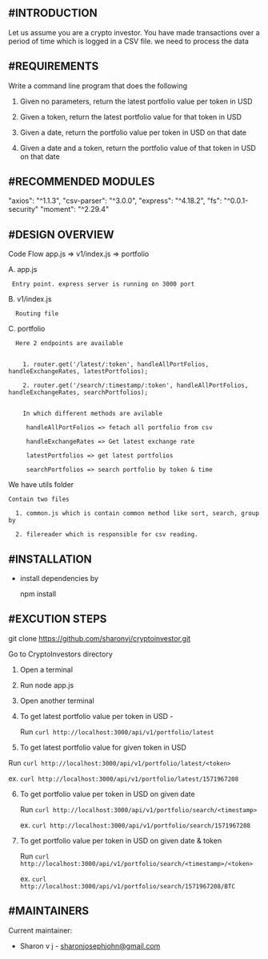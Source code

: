 #INTRODUCTION
------------

Let us assume you are a crypto investor. You have made transactions over a period of time which is logged in a CSV file. we need to process the data 


#REQUIREMENTS
------------

Write a command line program that does the following

1. Given no parameters, return the latest portfolio value per token in USD

2. Given a token, return the latest portfolio value for that token in USD

3. Given a date, return the portfolio value per token in USD on that date

4. Given a date and a token, return the portfolio value of that token in USD on that date


#RECOMMENDED MODULES
-------------------

"axios": "^1.1.3",
"csv-parser": "^3.0.0",
"express": "^4.18.2",
"fs": "^0.0.1-security"
"moment": "^2.29.4"


#DESIGN OVERVIEW
---------------
  Code Flow
  app.js => v1/index.js => portfolio 



  A. app.js

     Entry point. express server is running on 3000 port

  B. v1/index.js

      Routing file


  C. portfolio 

      Here 2 endpoints are available


        1. router.get('/latest/:token', handleAllPortFolios, handleExchangeRates, latestPortfolios);

        2. router.get('/search/:timestamp/:token', handleAllPortFolios, handleExchangeRates, searchPortfolios);


        In which different methods are avilable

         handleAllPortFolios => fetach all portfolio from csv

         handleExchangeRates => Get latest exchange rate 

         latestPortfolios => get latest portfolios

         searchPortfolios => search portfolio by token & time


We have utils folder

    Contain two files

      1. common.js which is contain common method like sort, search, group by

      2. filereader which is responsible for csv reading.


#INSTALLATION
------------
 
 * install dependencies by

    npm install
    

#EXCUTION STEPS
------------
git clone https://github.com/sharonvj/cryptoinvestor.git


Go to CryptoInvestors directory

1. Open a terminal 

2. Run node app.js

3. Open another terminal 

4. To get latest portfolio value per token in USD - 
   
   Run `curl http://localhost:3000/api/v1/portfolio/latest`

5.  To get latest portfolio value for given token in USD

   Run `curl http://localhost:3000/api/v1/portfolio/latest/<token>`

   ex. `curl http://localhost:3000/api/v1/portfolio/latest/1571967208`

6. To get portfolio value per token in USD on given date
  
   Run `curl http://localhost:3000/api/v1/portfolio/search/<timestamp>`

   ex. `curl http://localhost:3000/api/v1/portfolio/search/1571967208`

6. To get portfolio value per token in USD on given date & token
   
   Run `curl http://localhost:3000/api/v1/portfolio/search/<timestamp>/<token>`

   ex. `curl http://localhost:3000/api/v1/portfolio/search/1571967208/BTC`

#MAINTAINERS
-----------

Current maintainer:
 * Sharon v j - sharonjosephjohn@gmail.com
